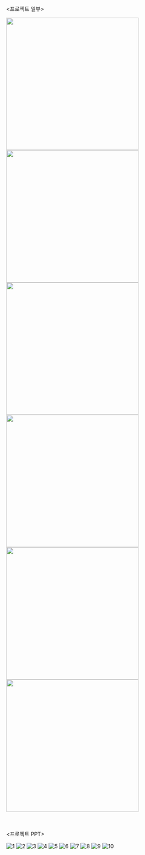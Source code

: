 <프로젝트 일부>

<img src="https://github.com/jeanxss/attraction-app/assets/153884787/5bb3c368-a409-468c-96ae-aa5240b6047f" width="350px">
<img src="https://github.com/jeanxss/attraction-app/assets/153884787/b56fd9a8-60de-44b5-9450-737586bbe650" width="350px">
<img src="https://github.com/jeanxss/attraction-app/assets/153884787/d7f5a68b-7379-4538-9e89-80934e2cc0b4" width="350px">
<img src="https://github.com/jeanxss/attraction-app/assets/153884787/d0701df2-e821-4019-90b6-b1e2fcc8ca2d" width="350px">
<img src="https://github.com/jeanxss/attraction-app/assets/153884787/e3699bf7-6236-4b24-b1f7-84cec8fd5577" width="350px">
<img src="https://github.com/jeanxss/attraction-app/assets/153884787/1cdcba8d-9b11-43b0-815b-3b86fbb2cd72" width="350px">

<br><br>
<프로젝트 PPT>

![1](https://github.com/jeanxss/attraction-app/assets/153884787/25ddee77-eae0-4dd7-885a-4eb27e835db8)
![2](https://github.com/jeanxss/attraction-app/assets/153884787/2bb3ab1c-6060-4fb1-9c11-04664521299b)
![3](https://github.com/jeanxss/attraction-app/assets/153884787/59c2ad89-b460-4ffd-8d60-2d2d62845ba1)
![4](https://github.com/jeanxss/attraction-app/assets/153884787/5d1c61fb-a5c2-4947-882c-5061c68d8bbe)
![5](https://github.com/jeanxss/attraction-app/assets/153884787/bd3608a5-f742-4149-99d7-9ae49d7cd32e)
![6](https://github.com/jeanxss/attraction-app/assets/153884787/d03b2305-2e93-4367-9740-9249dd1b19a7)
![7](https://github.com/jeanxss/attraction-app/assets/153884787/059a0543-bf04-43f3-a5a7-5b0db0a55f11)
![8](https://github.com/jeanxss/attraction-app/assets/153884787/17b56fec-8b8d-4b97-923c-f08ec122ab32)
![9](https://github.com/jeanxss/attraction-app/assets/153884787/eb36bced-1117-44b5-a8b5-35c8d5f4355b)
![10](https://github.com/jeanxss/attraction-app/assets/153884787/69ba63f0-ab5f-4893-a87c-7a0f83bc7761)
